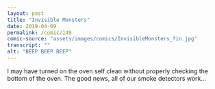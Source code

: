 ```yaml
---
layout: post
title: "Invisible Monsters"
date: 2019-04-09
permalink: /comic/149
comic-source: "assets/images/comics/InvisibleMonsters_fin.jpg"
transcript: ""
alt: "BEEP BEEP BEEP"
---
```


I may have turned on the oven self clean without properly checking the bottom of the oven. The good news, all of our smoke detectors work...
